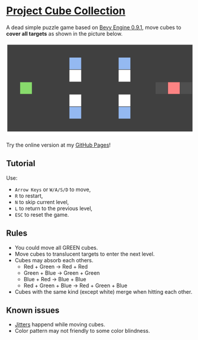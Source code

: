 # [Project Cube Collection](https://wiryls.github.io/cube-collection/)

A dead simple puzzle game based on [Bevy Engine 0.9.1](https://github.com/bevyengine/bevy), move cubes to **cover all targets** as shown in the picture below.

![level-preview](./docs/images/level-preview.gif)

Try the online version at my [GitHub Pages](https://wiryls.github.io/cube-collection/)!

## Tutorial

Use:

- `Arrow Keys` or `W/A/S/D` to move,
- `R` to restart,
- `N` to skip current level,
- `L` to return to the previous level,
- `ESC` to reset the game.

## Rules

- You could move all GREEN cubes.
- Move cubes to translucent targets to enter the next level.
- Cubes may absorb each others.
  - Red + Green -> Red + Red
  - Green + Blue -> Green + Green
  - Blue + Red -> Blue + Blue
  - Red + Green + Blue -> Red + Green + Blue
- Cubes with the same kind (except white) merge when hitting each other.

## Known issues

- [Jitters](https://github.com/bevyengine/bevy/issues/4669) happend while moving cubes.
- Color pattern may not friendly to some color blindness.
